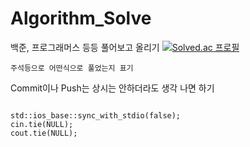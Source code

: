 # Algorithm_Solve
백준, 프로그래머스 등등 풀어보고 올리기
[![Solved.ac 프로필](http://mazassumnida.wtf/api/v2/generate_badge?boj=rimingg_owo)](https://solved.ac/rimingg_owo)


`주석등으로 어떤식으로 풀었는지 표기`

Commit이나 Push는 상시는 안하더라도 생각 나면 하기

<pre>
<code>
std::ios_base::sync_with_stdio(false);
cin.tie(NULL);
cout.tie(NULL);
</code>
</pre>
